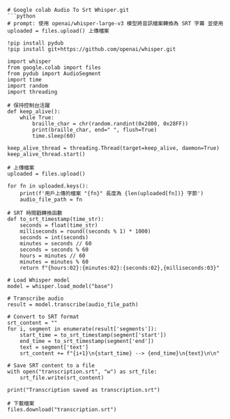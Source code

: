 ```pyhon
# Google colab Audio To Srt Whisper.git
```python
# prompt: 使用 openai/whisper-large-v3 模型將音訊檔案轉換為 SRT 字幕 並使用 uploaded = files.upload() 上傳檔案

!pip install pydub
!pip install git+https://github.com/openai/whisper.git

import whisper
from google.colab import files
from pydub import AudioSegment
import time
import random
import threading

# 保持控制台活躍
def keep_alive():
    while True:
        braille_char = chr(random.randint(0x2800, 0x28FF))
        print(braille_char, end=" ", flush=True)
        time.sleep(60)

keep_alive_thread = threading.Thread(target=keep_alive, daemon=True)
keep_alive_thread.start()

# 上傳檔案
uploaded = files.upload()

for fn in uploaded.keys():
    print(f'用戶上傳的檔案 "{fn}" 長度為 {len(uploaded[fn])} 字節')
    audio_file_path = fn

# SRT 時間戳轉換函數
def to_srt_timestamp(time_str):
    seconds = float(time_str)
    milliseconds = round((seconds % 1) * 1000)
    seconds = int(seconds)
    minutes = seconds // 60
    seconds = seconds % 60
    hours = minutes // 60
    minutes = minutes % 60
    return f"{hours:02}:{minutes:02}:{seconds:02},{milliseconds:03}"

# Load Whisper model
model = whisper.load_model("base")

# Transcribe audio
result = model.transcribe(audio_file_path)

# Convert to SRT format
srt_content = ""
for i, segment in enumerate(result['segments']):
    start_time = to_srt_timestamp(segment['start'])
    end_time = to_srt_timestamp(segment['end'])
    text = segment['text']
    srt_content += f"{i+1}\n{start_time} --> {end_time}\n{text}\n\n"

# Save SRT content to a file
with open("transcription.srt", "w") as srt_file:
    srt_file.write(srt_content)

print("Transcription saved as transcription.srt")

# 下載檔案
files.download("transcription.srt")
```
